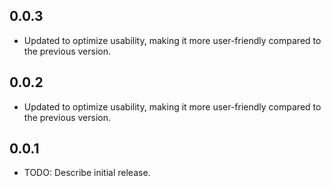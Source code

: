 ## 0.0.3
- Updated to optimize usability, making it more user-friendly compared to the previous version.

## 0.0.2
- Updated to optimize usability, making it more user-friendly compared to the previous version.

## 0.0.1

* TODO: Describe initial release.
